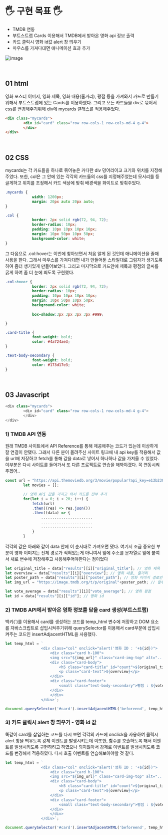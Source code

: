 # 🖐️ 구현 목표 🖐️
- TMDB 연동
- 부트스트랩 Cards 이용해서 TMDB에서 받아온 영화 api 정보 출력
- 카드 클릭시 영화 id값 alert 창 띄우기
- 마우스를 가져다대면 애니메이션 효과 추가

![image](https://github.com/limhyerin/StudyNote/assets/70150896/347af6d7-21dd-45aa-b13e-8f1d26daad80)

<br/>

## 01 html
영화 포스터 이미지, 영화 제목, 영화 내용(줄거리), 평점 등을 가져와서 카드로 만들기 위해서 부트스트랩에 있는 Cards를 이용하였다. 그리고 모든 카드들을 div로 묶어서 css를 변경해주기위해 div에 mycards 클래스를 적용해주었다.
```html
<div class="mycards">
        <div id="card" class="row row-cols-1 row-cols-md-4 g-4">
        </div>
</div>
``` 

<br/>

## 02 CSS
mycards는 각 카드들을 하나로 묶어놓은 커다란 div 덩어리이고 크기와 위치를 지정해주었다. 또한, col은 그 안에 있는 각각의 카드들의 css를 지정해주었는데 모서리를 둥글게하고 위치를 조정해서 카드 색상에 맞춰 배경색을 화이트로 맞춰주었다.
```css
.mycards {
            width: 1200px;
            margin: 20px auto 20px auto;
}

.col {
            border: 2px solid rgb(72, 94, 72);
            border-radius: 10px;
            padding: 10px 10px 10px 10px;
            margin: 10px 50px 10px 50px; 
            background-color: white;
}
``` 

그 다음으로 .col:hover는 이번에 찾아보면서 처음 알게 된 것인데 애니메이션을 줄때 사용을 한다. 그래서 마우스를 가져다대면 내가 만들어둔 스타일대로 그림자가 생기도록 하여 좀더 생기있게 만들어보았다. 그리고 마지막으로 카드안에 제목과 평점의 글씨를 굵게 하여 좀 더 눈에 띄도록 구현했다.

```css
.col:hover {
            border: 2px solid rgb(72, 94, 72);
            border-radius: 10px;
            padding: 10px 10px 10px 10px;
            margin: 10px 50px 10px 50px; 
            background-color: white;
            
            box-shadow:3px 3px 3px 3px #999;

}

.card-title {
            font-weight: bold;
            color: #4a724ae3;
}

.text-body-secondary {
            font-weight: bold;
            color: #173d17e3;
}
``` 

<br/>

## 03 Javascript
```js
<div class="mycards">
        <div id="card" class="row row-cols-1 row-cols-md-4 g-4">
        </div>
</div>
``` 

### 1) TMDB API 연동
원래 TMDB 사이트에서 API Reference를 통해 제공해주는 코드가 있는데 이상하게 잘 연결이 안됐다. 그래서 다른 분이 올려주신 사이트 링크에 내 api key를 적용해서 값을 url에 저장하고 fetch를 통해 값을 data로 넣어서 하나하나 값을 가져올 수 있었다. 이부분은 다시 사이트를 들어가서 또 다른 프로젝트로 연습을 해봐야겠다. 꼭 연동시켜주겠어..
```js
const url = "https://api.themoviedb.org/3/movie/popular?api_key=e13b238a25a53f6fd653cc0954db94cd&language=ko-KR";
        let movies = [];

        // 영화 API 값을 가지고 와서 카드를 전부 추가
        for(let i = 0; i < 20; i++) {
            fetch(url)
            .then((res) => res.json())
            .then((data) => {
        		.......................
				.......................
                .......................
            }
        }
 ```

각각의 값은 아래와 같이 data 안에 이 순서대로 가져오면 됐다. 여기서 조금 중요한 부분이 영화 이미지는 전체 경로가 적혀있는게 아니여서 앞에 주소를 문자열로 앞에 붙여서 새로 변수에 저장해주고 사용해주어야한다는 점이었다
```js
let original_title = data["results"][i]["original_title"]; // 영화 제목
let overview = data["results"][i]["overview"]; // 영화 내용, 줄거리
let poster_path = data["results"][i]["poster_path"]; // 영화 이미지 경로인데 앞부분이 없음
let img_url = "https://image.tmdb.org/t/p/original"+poster_path; // 앞부분 뒤에 붙여서 다시 저장

let vote_average = data["results"][i]["vote_average"]; // 영화 평점
let id = data["results"][i]["id"]; // 영화 id
``` 

 

### 2) TMDB API에서 받아온 영화 정보를 담을 card 생성(부트스트랩)
백키(`)를 이용해서 card를 생성하는 코드를 temp_html 변수에 저장하고 DOM 요소를 자바스크립트로 삽입시켜주기위해 querySelector를 이용해서 card부분에 삽입시켜주는 코드인 insertAdjacentHTML을 사용했다.
```js
let temp_html = `
                <div class="col" onclick="alert('영화 ID : '+${id})">
                    <div class="card h-100">
                    <img src="${img_url}" class="card-img-top" alt="..."/>
                    <div class="card-body">
                        <h5 class="card-title" id="count">${original_title}</h5>
                        <p class="card-text">${overview}</p>
                    </div>
                    <div class="card-footer">
                        <small class="text-body-secondary">평점 : ${vote_average}</small>
                    </div>
                    </div>
                </div>`;

document.querySelector('#card').insertAdjacentHTML('beforeend', temp_html);
``` 

 

### 3) 카드 클릭시 alert 창 띄우기 - 영화 id 값 
똑같이 card를 삽입하는 코드를 다시 보면 각각의 카드에 onclick을 사용하여 클릭시 alert 창을 띄우도록 강제 이벤트를 발생시키는데 이또한, 함수를 호출하도록 해서 이벤트를 발생시키도록 구현하려고 하였으나 되지않아서 강제로 이벤트를 발생시키도록 코드를 변경해서 적용하였다. 다시 호출 이벤트를 연습해보아야할 것 같다.
```js
let temp_html = `
                <div class="col" onclick="alert('영화 ID : '+${id})">
                    <div class="card h-100">
                    <img src="${img_url}" class="card-img-top" alt="..."/>
                    <div class="card-body">
                        <h5 class="card-title" id="count">${original_title}</h5>
                        <p class="card-text">${overview}</p>
                    </div>
                    <div class="card-footer">
                        <small class="text-body-secondary">평점 : ${vote_average}</small>
                    </div>
                    </div>
                </div>`;

document.querySelector('#card').insertAdjacentHTML('beforeend', temp_html);
```
